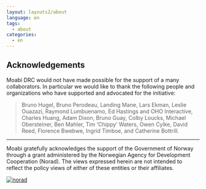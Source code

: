 ```yaml
---
layout: layouts2/about
language: en
tags:
  - about
categories:
  - en
---
```

## Acknowledgements

Moabi DRC would not have made possible for the support of a many collaborators. In particular we would like to thank the following people and organizations who have supported and advocated for the initiative:

>Bruno Hugel, Bruno Perodeau, Landing Mane, Lars Ekman, Leslie Ouazazi, Raymond Lumbuenamo, Ed Hastings and OHO Interactive, Charles Huang, Adam Dixon, Bruno Guay, Colby Loucks, Michael Obersteiner, Ben Mahler, Tim ‘Chippy’ Waters, Owen Cylke, David Reed, Florence Bwebwe, Ingrid Timboe, and Catherine Bottrill.


* * *
<p class="small center quiet">Moabi gratefully acknowledges the support of the Government of Norway through a grant administered by the Norwegian Agency for Development Cooperation (Norad). The views expressed herein are not intended to reflect the policy views of either of these entities or their affiliates.</p>
<div class="logo center">
    <a class="pad1" href="http://www.norad.no/en/front-page">
        <img src="{{site.baseurl}}/img/logos/norad_logo.png" alt="norad">
    </a>
</div>
